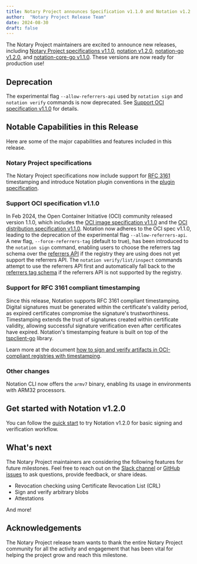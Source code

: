 ```yaml
---
title: Notary Project announces Specification v1.1.0 and Notation v1.2.0!
author:  "Notary Project Release Team"
date: 2024-08-30
draft: false
---
```


The Notary Project maintainers are excited to announce new releases, including [Notary Project specifications v1.1.0](https://github.com/notaryproject/specifications/releases/tag/v1.1.0), [notation v1.2.0](https://github.com/notaryproject/notation/releases/tag/v1.2.0), [notation-go v1.2.0](https://github.com/notaryproject/notation-go/releases/tag/v1.1.0), and [notation-core-go v1.1.0](https://github.com/notaryproject/notation-core-go/releases/tag/v1.1.0). These versions are now ready for production use!

## Deprecation

The experimental flag `--allow-referrers-api` used by `notation sign` and `notation verify` commands is now deprecated. See [Support OCI specification v1.1.0](#support-oci-specification-v110) for details.

## Notable Capabilities in this Release

Here are some of the major capabilities and features included in this release.

### Notary Project specifications

The Notary Project specifications now include support for [RFC 3161](https://www.rfc-editor.org/rfc/rfc3161) timestamping and introduce Notation plugin conventions in the [plugin specification](https://github.com/notaryproject/specifications/blob/v1.1.0/specs/plugin-extensibility.md).

### Support OCI specification v1.1.0

In Feb 2024, the Open Container Initiative (OCI) community released version 1.1.0, which includes the [OCI image specification v1.1.0](https://github.com/opencontainers/image-spec/releases/tag/v1.1.0) and the [OCI distribution specification v1.1.0](https://github.com/opencontainers/distribution-spec/releases/tag/v1.1.0). Notation now adheres to the OCI spec v1.1.0, leading to the deprecation of the experimental flag `--allow-referrers-api`. A new flag, `--force-referrers-tag` (default to true), has been introduced to the `notation sign` command, enabling users to choose the referrers tag schema over the [referrers API](https://github.com/opencontainers/distribution-spec/blob/v1.1.0/spec.md#enabling-the-referrers-api) if the registry they are using does not yet support the referrers API. The `notation verify/list/inspect` commands attempt to use the referrers API first and automatically fall back to the [referrers tag schema](https://github.com/opencontainers/distribution-spec/blob/v1.1.0/spec.md#referrers-tag-schema) if the referrers API is not supported by the registry.

### Support for RFC 3161 compliant timestamping

Since this release, Notation supports RFC 3161 compliant timestamping. Digital signatures must be generated within the certificate's validity period, as expired certificates compromise the signature's trustworthiness. Timestamping extends the trust of signatures created within certificate validity, allowing successful signature verification even after certificates have expired. Notation's timestamping feature is built on top of the [tspclient-go](https://github.com/notaryproject/tspclient-go) library.

Learn more at the document [how to sign and verify artifacts in OCI-compliant registries with timestamping](../../docs/user-guides/how-to/timestamping).

### Other changes

Notation CLI now offers the `armv7` binary, enabling its usage in environments with ARM32 processors.

## Get started with Notation v1.2.0

You can follow the [quick start](../../docs/quickstart-guides/) to try Notation v1.2.0 for basic signing and verification workflow.

## What's next

The Notary Project maintainers are considering the following features for future milestones. Feel free to reach out on the [Slack channel](https://app.slack.com/client/T08PSQ7BQ/CQUH8U287/) or [GitHub issues](https://github.com/notaryproject/notation/issues) to ask questions, provide feedback, or share ideas.

- Revocation checking using Certificate Revocation List (CRL)
- Sign and verify arbitrary blobs
- Attestations

And more!

## Acknowledgements

The Notary Project release team wants to thank the entire Notary Project community for all the activity and engagement that has been vital for helping the project grow and reach this milestone.
